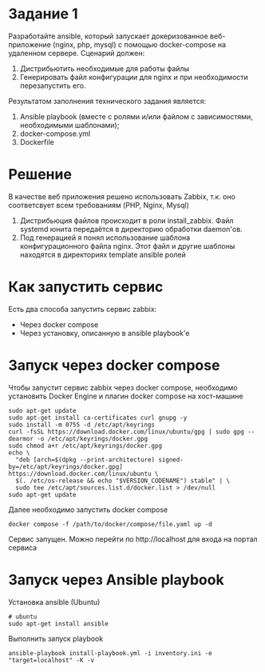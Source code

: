 # Задание 1
Разработайте ansible, который запускает докеризованное веб-приложение (nginx, php, mysql) с помощью docker-compose на удаленном сервере.
Сценарий должен:
1. Дистрибьютить необходимые для работы файлы
2. Генерировать файл конфигурации для nginx и при необходимости перезапустить его.

Результатом заполнения технического задания является:
1. Ansible playbook (вместе с ролями и/или файлом с зависимостями, необходимыми шаблонами);
2. docker-compose.yml
3. Dockerfile

# Решение

В качестве веб приложения решено использовать Zabbix, т.к. оно соответсвует всем требованиям (PHP, Nginx, Mysql)

1. Дистрибьюция файлов происходит в роли install_zabbix. Файл systemd юнита передаётся в директорию обработки daemon'ов.
2. Под генерацией я понял использование шаблона конфигурационного файла nginx. Этот файл и другие шаблоны находятся в директориях template ansible ролей

# Как запустить сервис

Есть два способа запустить сервис zabbix:
- Через docker compose
- Через установку, описанную в ansible playbook'е

# Запуск через docker compose

Чтобы запустит сервис zabbix через docker compose, необходимо установить Docker Engine и плагин docker compose на хост-машине

```
sudo apt-get update
sudo apt-get install ca-certificates curl gnupg -y
sudo install -m 0755 -d /etc/apt/keyrings
curl -fsSL https://download.docker.com/linux/ubuntu/gpg | sudo gpg --dearmor -o /etc/apt/keyrings/docker.gpg
sudo chmod a+r /etc/apt/keyrings/docker.gpg
echo \
  "deb [arch=$(dpkg --print-architecture) signed-by=/etc/apt/keyrings/docker.gpg] https://download.docker.com/linux/ubuntu \
  $(. /etc/os-release && echo "$VERSION_CODENAME") stable" | \
  sudo tee /etc/apt/sources.list.d/docker.list > /dev/null
sudo apt-get update
```

Далее необходимо запустить docker compose

```
docker compose -f /path/to/docker/compose/file.yaml up -d
```

Сервис запущен. Можно перейти по http://localhost для входа на портал сервиса

# Запуск через Ansible playbook

Установка ansible (Ubuntu)

```
# ubuntu
sudo apt-get install ansible
```

Выполнить запуск playbook

```
ansible-playbook install-playbook.yml -i inventory.ini -e "target=localhost" -K -v
```

